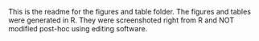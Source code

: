 This is the readme for the figures and table folder.
The figures and tables were generated in R. They were screenshoted right from R and NOT modified post-hoc using editing software. 
